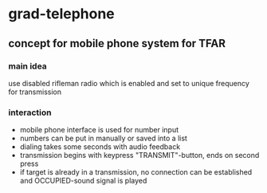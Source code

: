# grad-telephone

## concept for mobile phone system for TFAR

### main idea
use disabled rifleman radio which is enabled and set to unique frequency for transmission

### interaction
* mobile phone interface is used for number input
* numbers can be put in manually or saved into a list
* dialing takes some seconds with audio feedback
* transmission begins with keypress "TRANSMIT"-button, ends on second press
* if target is already in a transmission, no connection can be established and OCCUPIED-sound signal is played
